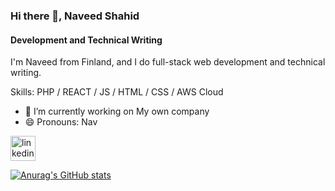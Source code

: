 ### Hi there 👋, Naveed Shahid
#### Development and Technical Writing

I'm Naveed from Finland, and I do full-stack web development and technical writing.

Skills: PHP / REACT / JS / HTML / CSS / AWS Cloud

- 🔭 I’m currently working on My own company 
- 😄 Pronouns: Nav 


[<img src='https://cdn.jsdelivr.net/npm/simple-icons@3.0.1/icons/linkedin.svg' alt='linkedin' height='40'>](https://www.linkedin.com/in/https://www.linkedin.com/in/naveed-shahid-4a26ba102//)  



[![Anurag's GitHub stats](https://github-readme-stats.vercel.app/api?username=naveeshahid08)](https://github.com/anuraghazra/github-readme-stats)

